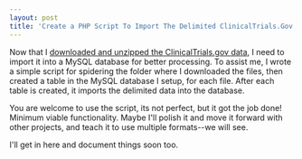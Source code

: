 ```yaml
---
layout: post
title: 'Create a PHP Script To Import The Delimited ClinicalTrials.Gov Data Files Into MySQL'
---
```

<p>Now that I <a href="https://clinicaltrials.gov/ct2/resources/download">downloaded and unzipped the ClinicalTrials.gov data</a>, I need to import it into a MySQL database for better processing. To assist me, I wrote a simple script for spidering the folder where I downloaded the files, then created a table in the MySQL database I setup, for each file. After each table is created, it imports the delimited data into the database.</p>
<script src="https://gist.github.com/kinlane/b63f9d616cf920a32a16.js"></script>
<p>You are welcome to use the script, its not perfect, but it got the job done! Minimum viable functionality. Maybe I'll polish it and move it forward with other projects, and teach it to use multiple formats--we will see.&nbsp;</p>
<p>I'll get in here and document things soon too.</p>